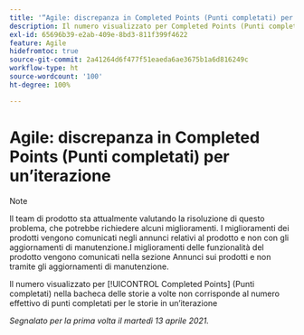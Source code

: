 ```yaml
---
title: '“Agile: discrepanza in Completed Points (Punti completati) per un’iterazione”'
description: Il numero visualizzato per Completed Points (Punti completati) nella bacheca delle storie a volte non corrisponde al numero effettivo di punti completati per le storie in un’iterazione
exl-id: 65696b39-e2ab-409e-8bd3-811f399f4622
feature: Agile
hidefromtoc: true
source-git-commit: 2a41264d6f477f51eaeda6ae3675b1a6d816249c
workflow-type: ht
source-wordcount: '100'
ht-degree: 100%

---
```


# Agile: discrepanza in Completed Points (Punti completati) per un’iterazione

<!--Converted to story-->

>[!NOTE]
>
>Il team di prodotto sta attualmente valutando la risoluzione di questo problema, che potrebbe richiedere alcuni miglioramenti. I miglioramenti dei prodotti vengono comunicati negli annunci relativi al prodotto e non con gli aggiornamenti di manutenzione.I miglioramenti delle funzionalità del prodotto vengono comunicati nella sezione Annunci sui prodotti e non tramite gli aggiornamenti di manutenzione.

Il numero visualizzato per [!UICONTROL Completed Points] (Punti completati) nella bacheca delle storie a volte non corrisponde al numero effettivo di punti completati per le storie in un’iterazione

_Segnalato per la prima volta il martedì 13 aprile 2021._
